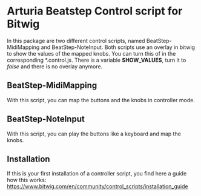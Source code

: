 # Arturia Beatstep Control script for Bitwig

In this package are two different control scripts, named BeatStep-MidiMapping
and BeatStep-NoteInput. Both scripts use an overlay in bitwig to show the
values of the mapped knobs. You can turn this of in the corresponding
*.control.js. There is a variable **SHOW_VALUES**, turn it to *false* and there
is no overlay anymore.


## BeatStep-MidiMapping

With this script, you can map the buttons and the knobs in controller mode.


## BeatStep-NoteInput

With this script, you can play the buttons like a keyboard and map the knobs.


## Installation

If this is your first installation of a controller script, you find here a
guide how this works:
https://www.bitwig.com/en/community/control_scripts/installation_guide
